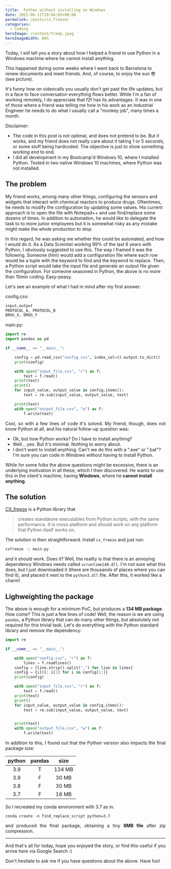 ```yaml
---
title:  Python without installing on Windows
date: 2021-06-11T19:04:03+00:00
permalink: /posts/cx_freeze/
categories:
  - Coding
heroImage: /content/tremp.jpeg
heroImageWidth: 60%
---
```


Today, I will tell you a story about how I helped a friend to use Python in a Windows machine where he cannot install anything. 

This happened during some weeks where I went back to Barcelona to renew documents and meet friends. And, of course, to enjoy the sun 😎 (see picture).

It's funny how on videocalls you usually don't get past the life updates, but in 
a face to
face conversation everything flows better. While I'm a fan of working remotely, I
do appreciate that f2f has its advantages. It was in one of those where a friend 
was telling me how
in his work as an Industrial Engineer he needs to do what I usually call a
"monkey job", many times a month. 

 Disclaimer:
 * The code in this post is not optimal, and does not pretend to be.
 But it works, and my friend does not really care about it taking 1 or 5 seconds,
 or some stuff being hardcoded. The objective is just to show something working
  end to end.
 * I did all development in my Bootcamp'd Windows 10, where I installed Python. 
 Tested in two native Windows 10 machines, where Python was not installed.

## The problem

My friend works, among many other things, configuring the sensors and widgets that 
interact with chemical reactors to produce drugs. Oftentimes, he needs to modify 
the configuration by updating some values. His current approach is to open the file
 with Notepad++ and use find/replace some
 dozens of times. In addition to automation, he would like to delegate the task to 
 to more junior employees but it is somewhat risky as any mistake might make
 the whole production to stop.

 In this regard, he was asking me whether this could be automated, and how I would
 do it. As a Data Scientist working 99% of the last 6 years with Python, I obviously
 suggested to use this. The way I framed it was the following. Someone (him)
 would add a configuration file where each row would be a tuple with the keyword to
 find and the keyword to replace. Then, a Python script would take the input file
  and generate an output file given the configuration. For someone seasoned in
 Python, the above is no more than 10min coding. Easy-peasy.

 Let's see an example of what I had in mind after my first answer:

config.csv:
 ```bash
 input,output
 PROTOCOL_A, PROTOCOL_B
 DRUG_X, DRUG_Y
 ```


main.py:
 ```python
 import re
 import pandas as pd

 if __name__ == "__main__":

     config = pd.read_csv("config.csv", index_col=0).output.to_dict()
     print(config)

     with open("input_file.csv", "r") as f:
         text = f.read()
     print(text)
     print()
     for input_value, output_value in config.items():
         text = re.sub(input_value, output_value, text)

     print(text)
     with open("output_file.csv", "w") as f:
         f.write(text)
 ```

<p style="text-align: justify;">
Cool, so with a few lines of code it's solved. My friend, though, does not know
Python at all, and his natural follow-up question was:
</p>

- Ok, but how Python works? Do I have to install anything?
- Well... yes. But it's minimal. Nothing to worry about.
- I don't want to install anything. Can't we do this with a ".exe" or ".bat"?
I'm sure you can code in Windows without having to install Python.

While for some folks the above questions might be excessive, there is an underlying
motivation in all these, which I then discovered. He wants to use this in the
client's machine, having <b>Windows</b>, where he **cannot install anything**.

## The solution

[CX_freeze](https://cx-freeze.readthedocs.io/en/latest/) is a Python library that

> creates standalone executables from Python scripts, with the same performance.
It is cross-platform and should work on any platform that Python itself works on.

The solution is then straightforward. Install `cx_freeze` and just run:

```bash
cxfreeze -c main.py
```


and it should work. Does it? Well, the reality is that there is an annoying
dependency Windows needs called `vcruntime140.dll`. I'm not sure what this does,
but I just downloaded it (there are thousands of places where you can find it),
and placed it next to the `python3.dll` file. After this, it worked like a charm!



## Lighweighting the package


The above is enough for a minimum PoC, but produces a <b>134 MB package</b>.
How come? This is just a few lines of code!
Well, the reason is we are using `pandas`, a Python library that can do
many other things, but absolutely not required for this trivial task. 
Let's do everything with the Python standard library and remove the dependency:


 ```python
 import re

 if __name__ == "__main__":

     with open("config.csv", "r") as f:
         lines = f.readlines()
     config = [line.strip().split(",") for line in lines]
     config = {i[0]: i[1] for i in config[1:]}
     print(config)

     with open("input_file.csv", "r") as f:
         text = f.read()
     print(text)
     print()
     for input_value, output_value in config.items():
         text = re.sub(input_value, output_value, text)


     print(text)
     with open("output_file.csv", "w") as f:
         f.write(text)
 ```

<p style="text-align: justify;">
In addition to this, I found out that the Python version also impacts the final
package size:
</p>

| python | pandas |  size  |
|:------:|:------:|:------:|
|   3.9  |    T   | 134 MB |
|   3.9  |    F   |  30 MB |
|   3.8  |    F   |  30 MB |
|   3.7  |    F   |  16 MB |


So I recreated my conda environment with 3.7 as in:

```shell
conda create -n find_replace_script python=3.7
```

<p style="text-align: justify;">
and produced the final package, obtaining a tiny <b>8MB file</b> after zip compression.
</p>

---

<p style="text-align: justify;">
And that's all for today, hope you enjoyed the story, or find this useful if you
arrive here via Google Search :)
</p>

Don't hesitate to ask me if you have questions about the above. Have fun!
